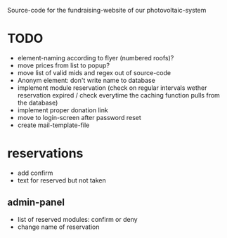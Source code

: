 Source-code for the fundraising-website of our photovoltaic-system

# TODO
- element-naming according to flyer (numbered roofs)?
- move prices from list to popup?
- move list of valid mids and regex out of source-code
- Anonym element: don't write name to database
- implement module reservation (check on regular intervals wether reservation expired / check everytime the caching function pulls from the database)
- implement proper donation link
- move to login-screen after password reset
- create mail-template-file

# reservations
- add confirm
- text for reserved but not taken

## admin-panel
- list of reserved modules: confirm or deny
- change name of reservation